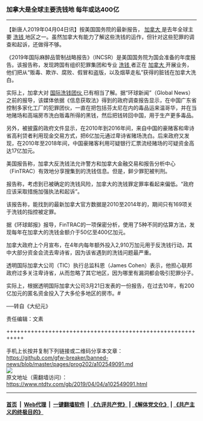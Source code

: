 ### 加拿大是全球主要洗钱地 每年或达400亿
------------------------

<div class="post_content" itemprop="articleBody">
 <p>
  【新唐人2019年04月04日讯】按美国国务院的最新报告，
  <a href="https://www.ntdtv.com/gb/加拿大.htm">
   加拿大
  </a>
  是去年全球主要
  <a href="https://www.ntdtv.com/gb/洗钱.htm">
   洗钱
  </a>
  地区之一。虽然加拿大有能力了解这些洗钱的运作，但针对这些犯罪的调查和起诉，还做得不够。
 </p>
 <p>
  《2019年国际麻醉品管制战略报告》（INCSR）是美国国务院为国会准备的年度报告。该报告称，发现跨国有组织犯罪集团和专业
  <a href="https://www.ntdtv.com/gb/洗钱.htm">
   洗钱
  </a>
  者正在
  <a href="https://www.ntdtv.com/gb/加拿大.htm">
   加拿大
  </a>
  开展业务，他们把从“贩毒、欺诈、腐败、假冒和盗版，以及烟草走私”获得的脏钱在加拿大洗白。
 </p>
 <p>
  实际上，加拿大对
  <a href="https://www.ntdtv.com/gb/国际洗钱团伙.htm">
   国际洗钱团伙
  </a>
  已有相当了解。据“环球新闻”（Global News）之前的报导，该媒体依据《信息获取法》得到的政府调查报告显示，在中国广东省控制多家化工厂的犯罪团伙，一直在把包括芬太尼在内的毒品运来温哥华，并在当地赌场和高端房市洗白贩毒所得的黑钱，然后把钱转回中国，用于生产更多毒品。
 </p>
 <p>
  另外，被披露的政府文件显示，在2010年到2016年间，来自中国的豪赌客和卑诗省高利贷者利用现金交易方式，把6亿加元通过卑诗省赌场洗白。后来政府又发现，在2010年至2018年间，中国豪赌客利用可疑银行汇票流经赌场的可疑资金高达17亿加元。
 </p>
 <p>
  美国报告称，加拿大反洗钱法允许警方和加拿大金融交易和报告分析中心（FinTRAC）有效地分享搜集到的洗钱信息。但是，鲜少罪犯被判刑。
 </p>
 <p>
  报告称，考虑到已被确定的洗钱风险，加拿大的洗钱罪定罪率看起来偏低。“政府应该采取措施加强执法和起诉”。
 </p>
 <p>
  该报告称，能找到的最新加拿大官方数据是2010至2014年的，期间只有169项关于洗钱的指控被定罪。
 </p>
 <p>
  据《环球邮报》报导，FinTRAC的一项保密分析，使用了5种不同的估算方法，发现每年在加拿大的洗钱金额介于50亿至400亿加元。
 </p>
 <p>
  加拿大政府上个月宣布，在4年内每年额外投入2,910万加元用于反洗钱行动，其中大部分资金会流去卑诗省，因为该省遇到的洗钱问题最严重。
 </p>
 <p>
  透明国际加拿大公司（TIC）执行总监科恩（James Cohen）表示，他担心联邦政府过多关注卑诗省，从而忽略了其它地区，因为哪里有漏洞都会吸引犯罪分子。
 </p>
 <p>
  实际上，根据透明国际加拿大公司3月21日发表的一份报告，在过去10年，有200亿加元的匿名资金投入了大多伦多地区的房市。#
 </p>
 <p>
  ──转自《大纪元》
 </p>
 <p>
  责任编辑：文素
 </p>
 <div class="single_ad">
 </div>
</div>

+++++++++++++++++++++++++++++++++++++++++++++++++++++++++++<br/><br/>
手机上长按并复制下列链接或二维码分享本文章：<br/>
https://github.com/gfw-breaker/banned-news/blob/master/pages/prog202/a102549091.md <br/>
<a href='https://github.com/gfw-breaker/banned-news/blob/master/pages/prog202/a102549091.md'><img src='https://github.com/gfw-breaker/banned-news/blob/master/pages/prog202/a102549091.md.png'/></a> <br/>
原文地址（需翻墙访问）：https://www.ntdtv.com/gb/2019/04/04/a102549091.html


------------------------
#### [首页](https://github.com/gfw-breaker/banned-news/blob/master/README.md) &nbsp;|&nbsp; [Web代理](https://github.com/labour-camp/helloworld) &nbsp;|&nbsp; [一键翻墙软件](https://github.com/gfw-breaker/nogfw/blob/master/README.md) &nbsp;| [《九评共产党》](https://github.com/gfw-breaker/9ping.md/blob/master/README.md#九评之一评共产党是什么) | [《解体党文化》](https://github.com/gfw-breaker/jtdwh.md/blob/master/README.md) | [《共产主义的终极目的》](https://github.com/gfw-breaker/gczydzjmd.md/blob/master/README.md)

